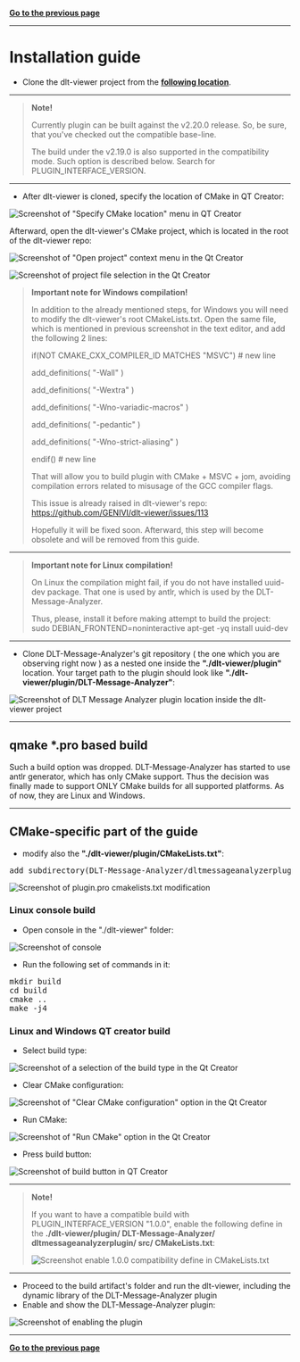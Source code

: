 [**Go to the previous page**](../../README.md)

----

# Installation guide

- Clone the dlt-viewer project from the **[following location]( https://github.com/GENIVI/dlt-viewer )**.

----

> **Note!**
> 
> Currently plugin can be built against the v2.20.0 release. So, be sure, that you've checked out the compatible base-line. 
>
> The build under the v2.19.0 is also supported in the compatibility mode. Such option is described below. Search for PLUGIN_INTERFACE_VERSION.

----

- After dlt-viewer is cloned, specify the location of CMake in QT Creator:

![Screenshot of "Specify CMake location" menu in QT Creator](./installation_guide_cmake_location.png)

Afterward, open the dlt-viewer's CMake project, which is located in the root of the dlt-viewer repo:

![Screenshot of "Open project" context menu in the Qt Creator](./installation_guide_open_project_menu.png)

![Screenshot of project file selection in the Qt Creator](./installation_guide_select_project.png)

> **Important note for Windows compilation!**
>
> In addition to the already mentioned steps, for Windows you will need to modify the dlt-viewer's root CMakeLists.txt.
> Open the same file, which is mentioned in previous screenshot in the text editor, and add the following 2 lines:
> 
> if(NOT CMAKE_CXX_COMPILER_ID MATCHES "MSVC") # new line
>
> add_definitions( "-Wall" )
>
> add_definitions( "-Wextra" )
>
> add_definitions( "-Wno-variadic-macros" )
>
> add_definitions( "-pedantic" )
>
> add_definitions( "-Wno-strict-aliasing" )
>
> endif()                                      # new line
>
> That will allow you to build plugin with CMake + MSVC + jom, avoiding compilation errors related to misusage of the GCC compiler flags.
>
> This issue is already raised in dlt-viewer's repo:
> https://github.com/GENIVI/dlt-viewer/issues/113
>
> Hopefully it will be fixed soon. Afterward, this step will become obsolete and will be removed from this guide.

----

> **Important note for Linux compilation!**
>
> On Linux the compilation might fail, if you do not have installed uuid-dev package.
> That one is used by antlr, which is used by the DLT-Message-Analyzer.
> 
> Thus, please, install it before making attempt to build the project:
> sudo DEBIAN_FRONTEND=noninteractive apt-get -yq install uuid-dev

----

- Clone DLT-Message-Analyzer's git repository ( the one which you are observing right now ) as a nested one inside the **"./dlt-viewer/plugin"** location.
Your target path to the plugin should look like **"./dlt-viewer/plugin/DLT-Message-Analyzer"**:

![Screenshot of DLT Message Analyzer plugin location inside the dlt-viewer project](./installation_guide_plugin_location.png)

----

## qmake *.pro based build

Such a build option was dropped.
DLT-Message-Analyzer has started to use antlr generator, which has only CMake support.
Thus the decision was finally made to support ONLY CMake builds for all supported platforms.
As of now, they are Linux and Windows.

----

## CMake-specific part of the guide

- modify also the **"./dlt-viewer/plugin/CMakeLists.txt"**:

<pre>add_subdirectory(DLT-Message-Analyzer/dltmessageanalyzerplugin/src)</pre>

![Screenshot of plugin.pro cmakelists.txt modification](./installation_guide_cmakelists_modification.png)

### Linux console build

- Open console in the "./dlt-viewer" folder:

![Screenshot of console](./installation_guide_console.png)

- Run the following set of commands in it:

<pre>mkdir build
cd build
cmake ..
make -j4
</pre>

### Linux and Windows QT creator build

- Select build type:

![Screenshot of a selection of the build type in the Qt Creator](./installation_guide_select_build_type.png)

- Clear CMake configuration:

![Screenshot of "Clear CMake configuration" option in the Qt Creator](./installation_guide_clear_cmake_configuration.png)

- Run CMake:

![Screenshot of "Run CMake" option in the Qt Creator](./installation_guide_run_cmake.png)

- Press build button:

![Screenshot of build button in QT Creator](./installation_guide_build.png)

----

> **Note!** 
> 
> If you want to have a compatible build with PLUGIN_INTERFACE_VERSION "1.0.0", enable the following define in the 
> **./dlt-viewer/plugin/ DLT-Message-Analyzer/ dltmessageanalyzerplugin/ src/ CMakeLists.txt**:
> 
> ![Screenshot enable 1.0.0 compatibility define in CMakeLists.txt](./installation_guide_enable_define_cmake.png)

----

- Proceed to the build artifact's folder and run the dlt-viewer, including the dynamic library of the DLT-Message-Analyzer plugin
- Enable and show the DLT-Message-Analyzer plugin:

![Screenshot of enabling the plugin](./installation_guide_enable_plugin.png)

----

[**Go to the previous page**](../../README.md)